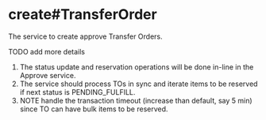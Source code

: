 # create#TransferOrder

The service to create approve Transfer Orders.

TODO add more details
1. The status update and reservation operations will be done in-line in the Approve service.
2. The service should process TOs in sync and iterate items to be reserved if next status is PENDING_FULFILL. 
3. NOTE handle the transaction timeout (increase than default, say 5 min) since TO can have bulk items to be reserved.

